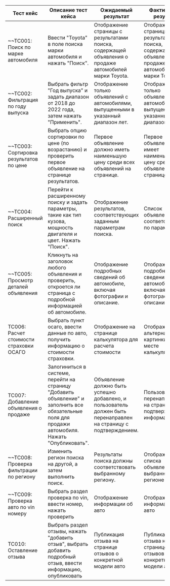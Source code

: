 
| Тест кейс                               | Описание тест кейса                                                                                                                                | Ожидаемый результат                                                                                              | Фактический результат                                                                                 | Пройден/Провален |
| --------------------------------------- | -------------------------------------------------------------------------------------------------------------------------------------------------- | ---------------------------------------------------------------------------------------------------------------- | ----------------------------------------------------------------------------------------------------- | ---------------- |
| ~~TC001: Поиск по марке автомобиля        | Ввести "Toyota" в поле поиска марки автомобиля и нажать "Поиск".                                                                                   | Отображение страницы с результатами поиска, содержащей объявления о продаже автомобилей марки Toyota.            | Отображение страницы с результатами поиска, содержащей объявления о продаже автомобилей марки Toyota. | Пройден          |
| ~~TC002: Фильтрация по году выпуска       | Выбрать фильтр "Год выпуска" и задать диапазон от 2018 до 2022 года, затем нажать "Применить".                                                     | Отображение только объявлений с автомобилями, выпущенными в указанный диапазон лет.                              | Отображение только объявлений с автомобилями, выпущенными в указанный диапазон лет.                   | Пройден          |
| ~~TC003: Сортировка результатов по цене   | Выбрать опцию сортировки по цене (по возрастанию) и проверить первое объявление на странице результатов.                                           | Первое объявление должно иметь наименьшую цену среди всех объявлений на странице.                                | Первое объявление имеет наименьшую цену среди всех объявлений на странице.                            | Пройден          |
| ~~TC004: Расширенный поиск                | Перейти к расширенному поиску и задать параметры, такие как тип кузова, мощность двигателя и цвет. Нажать "Поиск".                                 | Отображение результатов, соответствующих заданным параметрам поиска.                                             | Список объявлений соответствующих по параметрам                                                       | Пройден          |
| ~~TC005: Просмотр деталей объявления      | Кликнуть на заголовок любого объявления и проверить, откроется ли страница с подробной информацией об автомобиле.                                  | Отображение подробных сведений об автомобиле, включая фотографии и описание.                                     | Отображение подробных сведений об автомобиле, включая фотографии и описание.                          | Пройден          |
| TC006: Расчет стоимости страховки ОСАГО | Выбрать пункт осаго, ввести данные по авто, получить информацию о стоимости страховки.                                                             | Отображение на странице калькулятора для расчета стоимости                                                       | Отображение альтернативной картинки на месте калькулятора                                             | Провален         | 
| TC007: Добавление объявления о продаже  | Залогиниться в системе, перейти на страницу "Добавить объявление" и заполнить все обязательные поля для продажи автомобиля. Нажать "Опубликовать". | Объявление должно быть успешно добавлено, и пользователь должен быть перенаправлен на страницу с подтверждением. | Пользователь перенаправлен на страницу подтверждения информации                                       | Пройден          |
| ~~TC008: Проверка фильтрации по региону   | Изменить регион поиска на другой, а затем выполнить поиск.                                                                                         | Результаты поиска должны соответствовать выбранному региону.                                                     | Отображение списка объявлений в выбранном регионе                                                     | Пройден          |
| ~~TC009: Проверка авто по vin номеру      | Выбрать раздел проверка по vin, ввести номер, нажать проверить                                                                                     | Отображение информации об авто                                                                                   | Отображение информации об авто                                                                        | Пройден          |
| TC010: Оставление отзыва                | Выбрать раздел отзывы, нажать "добавить отзыв", выбрать добавить подробный отзыв, ввести информацию, опубликовать                                  | Публикация отзыва на странице отзывов о конкретной модели авто                                                   | Публикация отзыва на странице отзывов о конкретной модели авто                                        | Пройден          |
